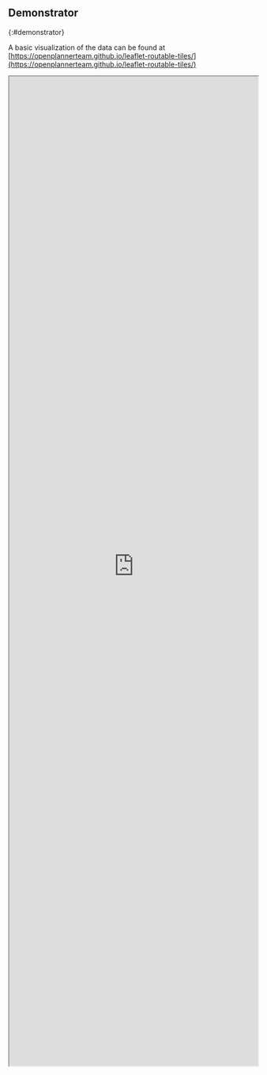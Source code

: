 ## Demonstrator
{:#demonstrator}

A basic visualization of the data can be found at [https://openplannerteam.github.io/leaflet-routable-tiles/](https://openplannerteam.github.io/leaflet-routable-tiles/)

<iframe src="https://openplannerteam.github.io/leaflet-routable-tiles/" style="width: 100%; height: 50vh;">
</iframe>
